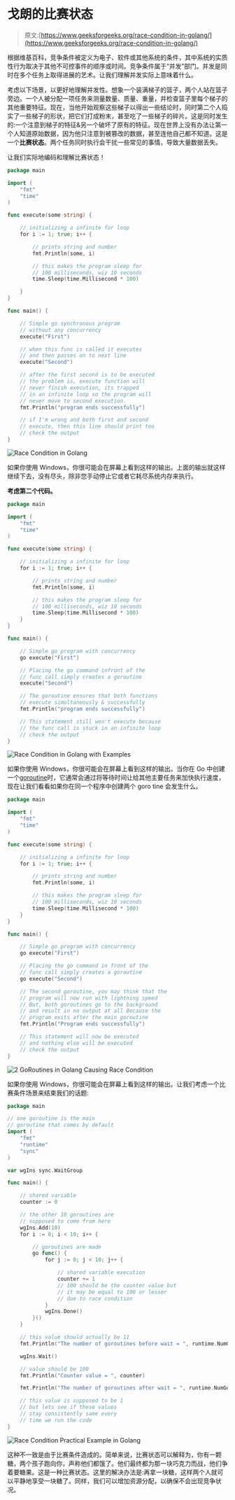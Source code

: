 # 戈朗的比赛状态

> 原文:[https://www.geeksforgeeks.org/race-condition-in-golang/](https://www.geeksforgeeks.org/race-condition-in-golang/)

根据维基百科，竞争条件被定义为电子、软件或其他系统的条件，其中系统的实质性行为取决于其他不可控事件的顺序或时间。竞争条件属于“并发”部门。并发是同时在多个任务上取得进展的艺术。让我们理解并发实际上意味着什么。

考虑以下场景，以更好地理解并发性。想象一个装满梯子的篮子，两个人站在篮子旁边。一个人被分配一项任务来测量数量、质量、重量，并检查篮子里每个梯子的其他重要特征。现在，当他开始观察这些梯子以得出一些结论时，同时第二个人捣实了一些梯子的形状，把它们打成粉末，甚至吃了一些梯子的碎片。这是同时发生的:一个注意到梯子的特征&另一个破坏了原有的特征。现在世界上没有办法让第一个人知道原始数据，因为他只注意到被篡改的数据，甚至连他自己都不知道。这是一个**比赛状态**。两个任务同时执行会干扰一些常见的事情，导致大量数据丢失。

让我们实际地编码和理解比赛状态！

```go
package main

import (
    "fmt"
    "time"
)

func execute(some string) {

    // initializing a infinite for loop
    for i := 1; true; i++ {

        // prints string and number
        fmt.Println(some, i)

        // this makes the program sleep for
        // 100 milliseconds, wiz 10 seconds
        time.Sleep(time.Millisecond * 100)

    }
}

func main() {

    // Simple go synchronous program 
    // without any concurrency
    execute("First")

    // when this func is called it executes
    // and then passes on to next line
    execute("Second")

    // after the first second is to be executed
    // the problem is, execute function will 
    // never finish execution, its trapped 
    // in an infinite loop so the program will 
    // never move to second execution.
    fmt.Println("program ends successfully")

    // if I'm wrong and both first and second 
    // execute, then this line should print too
    // check the output
}
```

![Race Condition in Golang](img/a817900eea3d0915928b50ffd41e9915.png)

如果你使用 Windows，你很可能会在屏幕上看到这样的输出。上面的输出就这样继续下去，没有尽头，除非您手动停止它或者它耗尽系统内存来执行。

**考虑第二个代码。**

```go
package main

import (
    "fmt"
    "time"
)

func execute(some string) {

    // initializing a infinite for loop
    for i := 1; true; i++ {

        // prints string and number
        fmt.Println(some, i)

        // this makes the program sleep for
        // 100 milliseconds, wiz 10 seconds
        time.Sleep(time.Millisecond * 100)
    }
}

func main() {

    // Simple go program with concurrency
    go execute("First")

    // Placing the go command infront of the
    // func call simply creates a goroutine
    execute("Second")

    // The goroutine ensures that both functions
    // execute simultaneously & successfully
    fmt.Println("program ends successfully")

    // This statement still won't execute because
    // the func call is stuck in an infinite loop
    // check the output
}
```

![Race Condition in Golang with Examples](img/dbc161a0b1a4706d1a0bf1b5caf3071c.png)

如果你使用 Windows，你很可能会在屏幕上看到这样的输出。当你在 Go 中创建一个[goroutine](https://www.geeksforgeeks.org/goroutines-concurrency-in-golang/)时，它通常会通过将等待时间让给其他主要任务来加快执行速度，现在让我们看看如果你在同一个程序中创建两个 goro tine 会发生什么。

```go
package main

import (
    "fmt"
    "time"
)

func execute(some string) {

    // initializing a infinite for loop
    for i := 1; true; i++ {

        // prints string and number
        fmt.Println(some, i)

        // this makes the program sleep for
        // 100 milliseconds, wiz 10 seconds
        time.Sleep(time.Millisecond * 100) 
    }
}

func main() {

    // Simple go program with concurrency
    go execute("First")

    // Placing the go command in front of the
    // func call simply creates a goroutine
    go execute("Second")

    // The second goroutine, you may think that the
    // program will now run with lightning speed
    // But, both goroutines go to the background 
    // and result in no output at all Because the
    // program exits after the main goroutine
    fmt.Println("Program ends successfully")

    // This statement will now be executed
    // and nothing else will be executed
    // check the output
}
```

![2 GoRoutines in Golang Causing Race Condition](img/db608bec72d3a2804ba5ef62ee6fcabe.png)

如果你使用 Windows，你很可能会在屏幕上看到这样的输出。让我们考虑一个比赛条件场景来结束我们的话题:

```go
package main

// one goroutine is the main
// goroutine that comes by default
import (
    "fmt"
    "runtime"
    "sync"
)

var wgIns sync.WaitGroup

func main() {

    // shared variable
    counter := 0

    // the other 10 goroutines are
    // supposed to come from here
    wgIns.Add(10)
    for i := 0; i < 10; i++ {

        // goroutines are made
        go func() {
            for j := 0; j < 10; j++ {

                // shared variable execution
                counter += 1
                // 100 should be the counter value but
                // it may be equal to 100 or lesser
                // due to race condition
            }
            wgIns.Done()
        }()
    }

    // this value should actually be 11
    fmt.Println("The number of goroutines before wait = ", runtime.NumGoroutine())

    wgIns.Wait()

    // value should be 100
    fmt.Println("Counter value = ", counter)

    fmt.Println("The number of goroutines after wait = ", runtime.NumGoroutine())

    // this value is supposed to be 1
    // but lets see if these values
    // stay consistently same every
    // time we run the code
}
```

![Race Condition Practical Example in Golang](img/9655f401d24a2296aa6ccdb2df7437a8.png)

这种不一致是由于比赛条件造成的。简单来说，比赛状态可以解释为，你有一颗糖，两个孩子跑向你，声称他们都饿了。他们最终都为那一块巧克力而战，他们争着要糖果。这是一种比赛状态。这里的解决办法是:再拿一块糖，这样两个人就可以平静地享受一块糖了。同样，我们可以增加资源分配，以确保不会出现竞争状况。